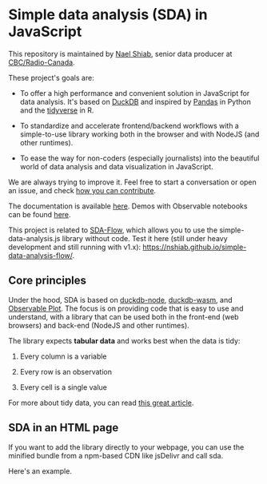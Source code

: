 # Simple data analysis (SDA) in JavaScript

This repository is maintained by [Nael Shiab](http://naelshiab.com/), senior data producer at [CBC/Radio-Canada](https://cbc.radio-canada.ca/).

These project's goals are:

-   To offer a high performance and convenient solution in JavaScript for data analysis. It's based on [DuckDB](https://duckdb.org/) and inspired by [Pandas](https://github.com/pandas-dev/pandas) in Python and the [tidyverse](https://www.tidyverse.org/) in R.

-   To standardize and accelerate frontend/backend workflows with a simple-to-use library working both in the browser and with NodeJS (and other runtimes).

-   To ease the way for non-coders (especially journalists) into the beautiful world of data analysis and data visualization in JavaScript.

We are always trying to improve it. Feel free to start a conversation or open an issue, and check [how you can contribute](https://github.com/nshiab/simple-data-analysis/blob/main/CONTRIBUTING.md).

The documentation is available [here](https://nshiab.github.io/simple-data-analysis.js/). Demos with Observable notebooks can be found [here](https://observablehq.com/@nshiab/simple-data-analysis?collection=@nshiab/simple-data-analysis-in-javascript).

This project is related to [SDA-Flow](https://github.com/nshiab/simple-data-analysis-flow), which allows you to use the simple-data-analysis.js library without code. Test it here (still under heavy development and still running with v1.x): https://nshiab.github.io/simple-data-analysis-flow/.

## Core principles

Under the hood, SDA is based on [duckdb-node](https://github.com/duckdb/duckdb-node), [duckdb-wasm](https://github.com/duckdb/duckdb-wasm), and [Observable Plot](https://github.com/observablehq/plot). The focus is on providing code that is easy to use and understand, with a library that can be used both in the front-end (web browsers) and back-end (NodeJS and other runtimes).

The library expects **tabular data** and works best when the data is tidy:

1. Every column is a variable

2. Every row is an observation

3. Every cell is a single value

For more about tidy data, you can read [this great article](https://cran.r-project.org/web/packages/tidyr/vignettes/tidy-data.html).

## SDA in an HTML page

If you want to add the library directly to your webpage, you can use the minified bundle from a npm-based CDN like jsDelivr and call sda.

Here's an example.
